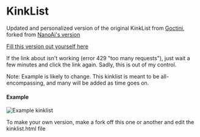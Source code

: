 # KinkList
Updated and personalized version of the original KinkList from [Goctini](https://github.com/Goctionni/KinkList), forked from [NanoAi's version](https://github.com/NanoAi/KinkList)

[Fill this version out yourself here](https://raw.githack.com/RedKnight26/KinkList/master/kinklist.html)

If the link about isn't working (error 429 "too many requests"), just wait a few minutes and click the link again. Sadly, this is out of my control.

Note: Example is likely to change. This kinklist is meant to be all-encompassing, and many will be added as time goes on.
#### Example

![Example kinklist](https://i.imgur.com/tWsl99a.png)

To make your own version, make a fork off this one or another and edit the kinklist.html file
